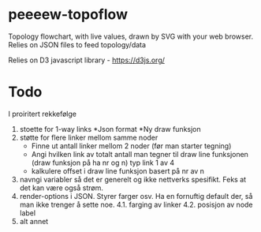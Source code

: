 
# peeeew-topoflow
Topology flowchart, with live values, drawn by SVG with your web browser. Relies on JSON files to feed topology/data

Relies on D3 javascript library - https://d3js.org/

# Todo

I proiritert rekkefølge

1. stoette for 1-way links
    *Json format
    *Ny draw funksjon
2. støtte for flere linker mellom samme noder
    * Finne ut antall linker mellom 2 noder (før man starter tegning)
    * Angi hvilken link av totalt antall man tegner til draw line funksjonen (draw funksjon på ha nr og n) typ link 1 av 4
    * kalkulere offset i draw line funksjon basert på nr av n
3. navngi variabler så det er generelt og ikke nettverks spesifikt. Feks at det kan være også strøm.
4. render-options i JSON. Styrer farger osv. Ha en fornuftig default der, så man ikke trenger å sette noe.
        4.1. farging av linker
        4.2. posisjon av node label
5. alt annet
